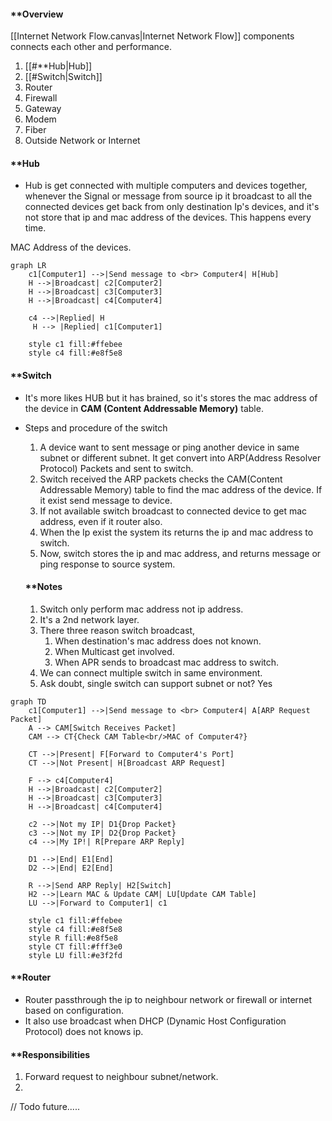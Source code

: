 #### **Overview

[[Internet Network Flow.canvas|Internet Network Flow]] components connects each other and performance.
1. [[#**Hub|Hub]]
2. [[#Switch|Switch]]
3. Router
4. Firewall
5. Gateway
6. Modem
7. Fiber
8. Outside Network or Internet

#### **Hub
- Hub is get connected with multiple computers and devices together,  whenever the Signal or message from source ip it broadcast to all the connected devices get back from only destination Ip's devices, and it's not store that ip and mac address of the devices. This happens every time.

MAC Address of the devices.

```mermaid
graph LR
    c1[Computer1] -->|Send message to <br> Computer4| H[Hub]
    H -->|Broadcast| c2[Computer2]
    H -->|Broadcast| c3[Computer3]
    H -->|Broadcast| c4[Computer4]
    
    c4 -->|Replied| H
     H --> |Replied| c1[Computer1]
    
    style c1 fill:#ffebee
    style c4 fill:#e8f5e8
```

#### **Switch
- It's more likes HUB but it has brained, so it's stores the mac address of the device in **CAM 
(Content Addressable Memory)** table.
- Steps and procedure of the switch
	1. A device want to sent message or ping another device in same subnet or different subnet. It get convert into ARP(Address Resolver Protocol) Packets and sent to switch.
	2. Switch received the ARP packets checks the CAM(Content Addressable Memory) table to find the mac address of the device. If it exist send message to device.
	3. If not available switch broadcast to connected device to get mac address, even if it router also.
	4. When the Ip exist the system its returns the ip and mac address to switch.
	5. Now, switch stores the ip and mac address, and returns message or ping response to source system.

	#### **Notes
	1.  Switch only perform mac address not ip address.
	2. It's a 2nd network layer.
	3. There three reason switch broadcast,
		1. When destination's mac address does not known.
		2. When Multicast get involved.
		3. When APR sends to broadcast mac address to switch.
	4. We can connect multiple switch in same environment.
	5. Ask doubt, single switch can support subnet or not? Yes


```mermaid copy
graph TD
    c1[Computer1] -->|Send message to <br> Computer4| A[ARP Request Packet]
    A --> CAM[Switch Receives Packet]
    CAM --> CT{Check CAM Table<br/>MAC of Computer4?}
    
    CT -->|Present| F[Forward to Computer4's Port]
    CT -->|Not Present| H[Broadcast ARP Request]
    
    F --> c4[Computer4]
    H -->|Broadcast| c2[Computer2]
    H -->|Broadcast| c3[Computer3]
    H -->|Broadcast| c4[Computer4]
    
    c2 -->|Not my IP| D1{Drop Packet}
    c3 -->|Not my IP| D2{Drop Packet}
    c4 -->|My IP!| R[Prepare ARP Reply]
    
    D1 -->|End| E1[End]
    D2 -->|End| E2[End]
    
    R -->|Send ARP Reply| H2[Switch]
    H2 -->|Learn MAC & Update CAM| LU[Update CAM Table]
    LU -->|Forward to Computer1| c1
    
    style c1 fill:#ffebee
    style c4 fill:#e8f5e8
    style R fill:#e8f5e8
    style CT fill:#fff3e0
    style LU fill:#e3f2fd
```

#### **Router
- Router passthrough the ip to neighbour network or firewall or internet based on configuration.
- It also use broadcast when DHCP (Dynamic Host Configuration Protocol) does not knows ip.
 #### **Responsibilities
 1. Forward request to neighbour subnet/network.
 2. 

// Todo future.....